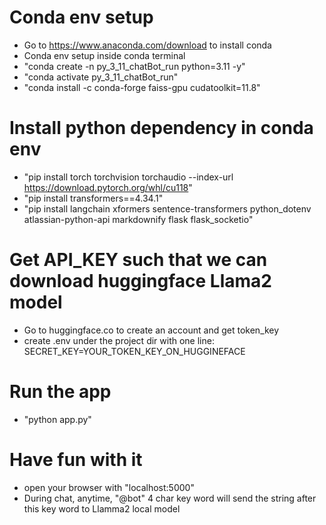 # Conda env setup
  - Go to https://www.anaconda.com/download to install conda
  - Conda env setup inside conda terminal
  - "conda create -n py_3_11_chatBot_run python=3.11 -y"
  - "conda activate py_3_11_chatBot_run"
  - "conda install -c conda-forge faiss-gpu cudatoolkit=11.8"

# Install python dependency in conda env
  - "pip install torch torchvision torchaudio --index-url https://download.pytorch.org/whl/cu118"
  - "pip install transformers==4.34.1"
  - "pip install langchain xformers sentence-transformers python_dotenv atlassian-python-api markdownify flask flask_socketio"

# Get API_KEY such that we can download huggingface Llama2 model
  - Go to huggingface.co to create an account and get token_key
  - create .env under the project dir with one line: SECRET_KEY=YOUR_TOKEN_KEY_ON_HUGGINEFACE

# Run the app
  - "python app.py"

# Have fun with it
  - open your browser with "localhost:5000"
  - During chat, anytime, "@bot" 4 char key word will send the string after this key word to Llamma2 local model
